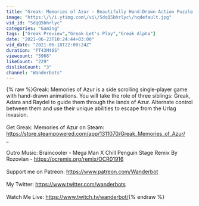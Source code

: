 ```yaml
---
title: "Greak: Memories of Azur - Beautifully Hand-Drawn Action Puzzle Platformer"
image: "https:\/\/i.ytimg.com\/vi\/SdqQ5bhrlyc\/hqdefault.jpg"
vid_id: "SdqQ5bhrlyc"
categories: "Gaming"
tags: ["Greak Preview","Greak Let's Play","Greak Alpha"]
date: "2021-06-23T10:24:44+03:00"
vid_date: "2021-06-18T22:00:24Z"
duration: "PT43M46S"
viewcount: "5966"
likeCount: "229"
dislikeCount: "3"
channel: "Wanderbots"
---
```

{% raw %}Greak: Memories of Azur is a side scrolling single-player game with hand-drawn animations. You will take the role of three siblings: Greak, Adara and Raydel to guide them through the lands of Azur. Alternate control between them and use their unique abilities to escape from the Urlag invasion.<br /><br />Get Greak: Memories of Azur on Steam: <a rel="nofollow" target="blank" href="https://store.steampowered.com/app/1311070/Greak_Memories_of_Azur/">https://store.steampowered.com/app/1311070/Greak_Memories_of_Azur/</a><br />_<br /><br />Outro Music: Braincooler - Mega Man X Chill Penguin Stage Remix By Rozovian - <a rel="nofollow" target="blank" href="https://ocremix.org/remix/OCR01916">https://ocremix.org/remix/OCR01916</a><br /><br />Support me on Patreon: <a rel="nofollow" target="blank" href="https://www.patreon.com/Wanderbot">https://www.patreon.com/Wanderbot</a><br /><br />My Twitter: <a rel="nofollow" target="blank" href="https://www.twitter.com/wanderbots">https://www.twitter.com/wanderbots</a><br /><br />Watch Me Live: <a rel="nofollow" target="blank" href="https://www.twitch.tv/wanderbot/">https://www.twitch.tv/wanderbot/</a>{% endraw %}
